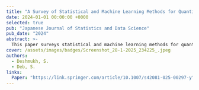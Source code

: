 ```yaml
---
title: "A Survey of Statistical and Machine Learning Methods for Quantile Regression in Time Series and Their Suitability in Predicting Dengue Outbreaks"
date: 2024-01-01 00:00:00 +0000
selected: true
pub: "Japanese Journal of Statistics and Data Science"
pub_date: "2024"
abstract: >-
  This paper surveys statistical and machine learning methods for quantile regression in time series, focusing on their suitability for predicting dengue outbreaks.
cover: /assets/images/badges/Screenshot_28-1-2025_234225_.jpeg
authors:
  - Deshmukh, S.
  - Deb, S.
links:
  Paper: "https://link.springer.com/article/10.1007/s42081-025-00297-y"
---
```


